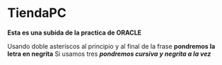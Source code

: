 # TiendaPC

**Esta es una subida de la practica de ORACLE**

Usando doble asteriscos al principio y al final de la frase **pondremos la letra en negrita**
Si usamos tres ***pondremos cursiva y negrita a la vez***
